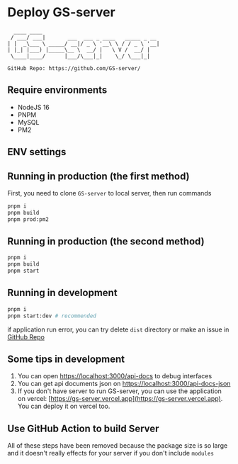 # Deploy GS-server

```
  ____ ____                                     
 / ___/ ___|       ___  ___ _ ____   _____ _ __ 
| |  _\___ \ _____/ __|/ _ \ '__\ \ / / _ \ '__|
| |_| |___) |_____\__ \  __/ |   \ V /  __/ |   
 \____|____/      |___/\___|_|    \_/ \___|_| 
 
GitHub Repo: https://github.com/GS-server/
```

## Require environments

- NodeJS 16
- PNPM
- MySQL
- PM2

## ENV settings



## Running in production (the first method)

First, you need to clone `GS-server` to local server, then run commands

```bash
pnpm i
pnpm build
pnpm prod:pm2
```

## Running in production (the second method)

```bash
pnpm i
pnpm build
pnpm start
```

## Running in development

```bash
pnpm i
pnpm start:dev # recommended
```

if application run error, you can try delete `dist` directory or make an issue in [GitHub Repo](https://github.com/GS-server/issues)

## Some tips in development

1. You can open [https://localhost:3000/api-docs](https://localhost:3000/api-docs) to debug interfaces
1. You can get api documents json on [https://localhost:3000/api-docs-json](https://localhost:3000/api-docs-json)
2. If you don't have server to run GS-server, you can use the application on vercel: [https://gs-server.vercel.app](https://gs-server.vercel.app). You can deploy it on vercel too.

## Use GitHub Action to build Server

All of these steps have been removed because the package size is so large and it doesn't really effects for your server if you don't include `modules`

